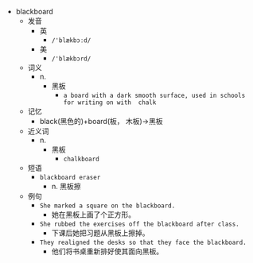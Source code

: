 - blackboard
  - 发音
    - 英
      - `/'blækbɔːd/`
    - 美
      - `/'blækbɔrd/`
  - 词义
    - n.
      - 黑板
        - `a board with a dark smooth surface, used in schools for writing on with  chalk `
  - 记忆
    - black(黑色的)+board(板， 木板)→黑板
  - 近义词
    - n.
      - 黑板
        - `chalkboard`
  - 短语
    - `blackboard eraser`
      - n. 黑板擦 
  - 例句
    - `She marked a square on the blackboard.`
      - 她在黑板上画了个正方形。
    - `She rubbed the exercises off the blackboard after class.`
      - 下课后她把习题从黑板上擦掉。
    - `They realigned the desks so that they face the blackboard.`
      - 他们将书桌重新排好使其面向黑板。

